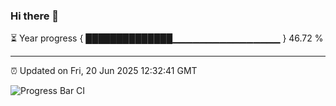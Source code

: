 ### Hi there 👋

⏳ Year progress { ██████████████▁▁▁▁▁▁▁▁▁▁▁▁▁▁▁▁ } 46.72 %

---

⏰ Updated on Fri, 20 Jun 2025 12:32:41 GMT

![Progress Bar CI](https://github.com/liununu/liununu/workflows/Progress%20Bar%20CI/badge.svg)
